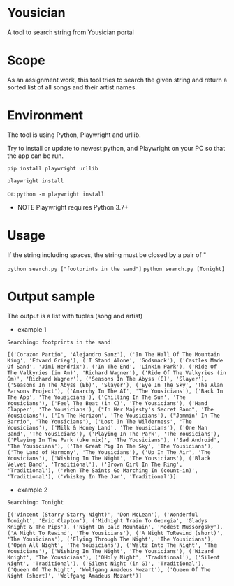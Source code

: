 # Yousician

A tool to search string from Yousician portal

# Scope
As an assignment work, this tool tries to search the given string and return a sorted list of all songs and their artist names.

# Environment
The tool is using Python, Playwright and urllib.

Try to install or update to newest python, and Playwright on your PC so that the app can be run.

`pip install playwright urllib`

`playwright install`

or: `python -m playwright install`

* NOTE   Playwright requires Python 3.7+

# Usage
If the string including spaces, the string must be closed by a pair of "

`python search.py ["footprints in the sand"]`
`python search.py [Tonight]`

# Output sample

The output is a list with tuples (song and artist)

  - example 1

`Searching: footprints in the sand`

`[('Corazon Partio', 'Alejandro Sanz'), ('In The Hall Of The Mountain King', 'Edvard Grieg'), ('I Stand Alone', 'Godsmack'), ('Castles Made Of Sand', 'Jimi Hendrix'), ('In The End', 'Linkin Park'), ('Ride Of The Valkyries (in Am)', 'Richard Wagner'), ('Ride Of The Valkyries (in Gm)', 'Richard Wagner'), ('Seasons In The Abyss (E)', 'Slayer'), ('Seasons In The Abyss (Eb)', 'Slayer'), ('Eye In The Sky', 'The Alan Parsons Project'), ('Anarchy In The AI', 'The Yousicians'), ('Back In The App', 'The Yousicians'), ('Chilling In The Sun', 'The Yousicians'), ('Feel The Beat (in C)', 'The Yousicians'), ('Hand Clapper', 'The Yousicians'), ("In Her Majesty's Secret Band", 'The Yousicians'), ('In The Horizon', 'The Yousicians'), ("Jammin' In The Barrio", 'The Yousicians'), ('Lost In The Wilderness', 'The Yousicians'), ('Milk & Honey Land', 'The Yousicians'), ('One Man Band', 'The Yousicians'), ('Playing In The Park', 'The Yousicians'), ('Playing In The Park (uke mix)', 'The Yousicians'), ('Sad Android', 'The Yousicians'), ('The Great Pig In The Sky', 'The Yousicians'), ('The Land of Harmony', 'The Yousicians'), ('Up In The Air', 'The Yousicians'), ('Wishing In The Night', 'The Yousicians'), ('Black Velvet Band', 'Traditional'), ('Brown Girl In The Ring', 'Traditional'), ('When The Saints Go Marching In (count-in)', 'Traditional'), ('Whiskey In The Jar', 'Traditional')]`

  - example 2
  
`Searching: Tonight`

`[('Vincent (Starry Starry Night)', 'Don McLean'), ('Wonderful Tonight', 'Eric Clapton'), ('Midnight Train To Georgia', 'Gladys Knight & The Pips'), ('Night On Bald Mountain', 'Modest Mussorgsky'), ('A Night To Rewind', 'The Yousicians'), ('A Night ToRewind (short)', 'The Yousicians'), ('Flying Through The Night', 'The Yousicians'), ('Open All Night', 'The Yousicians'), ('Waltz Into The Night', 'The Yousicians'), ('Wishing In The Night', 'The Yousicians'), ('Wizard Knight', 'The Yousicians'), ('OHoly Night', 'Traditional'), ('Silent Night', 'Traditional'), ('Silent Night (in G)', 'Traditional'), ('Queen Of The Night', 'Wolfgang Amadeus Mozart'), ('Queen Of The Night (short)', 'Wolfgang Amadeus Mozart')]`

